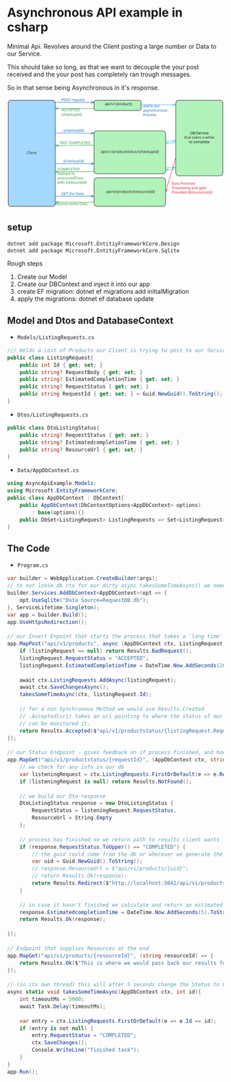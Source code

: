 # Asynchronous API example in csharp
Minimal Api. Revolves around the Client posting a large number or Data to our Service.

This should take so long, as that we want to decouple the your post received and the your post has completely ran trough messages.

So in that sense being Asynchronous in it's response.

![example img](./AsynchronousApi.svg)
## setup
```
dotnet add package Microsoft.EntitiyFrameworkCore.Design
dotnet add package Microsoft.EntitiyFrameworkCore.Sqlite
```
Rough steps

1. Create our Model
2. Create our DBContext and inject it into our app
3. create EF migration: dotnet ef migrations add initialMigration
4. apply the migrations: dotnet ef database update

## Model and Dtos and DatabaseContext
- `Models/ListingRequests.cs`
```csharp
/// Holds a Lost of Products our Client is trying to post to our Service
public class ListingRequest{
    public int Id { get; set; }
    public string? RequestBody { get; set; }
    public string? EstimatedCompletionTime { get; set; }
    public string? RequestStatus { get; set; }
    public string RequestId { get; set; } = Guid.NewGuid().ToString();
}
```
- `Dtos/ListingRequests.cs`
```csharp
public class DtoListingStatus{
    public string? RequestStatus { get; set; }
    public string? EstimatedcompletionTime { get; set; }
    public string? ResourceUrl { get; set; }
}
```
- `Data/AppDbContext.cs`
```csharp
using AsyncApiExample.Models;
using Microsoft.EntityFrameworkCore;
public class AppDbContext : DbContext{
    public AppDbContext(DbContextOptions<AppDbContext> options) 
        : base(options){}
    public DbSet<ListingRequest> ListingRequests => Set<ListingRequest>();
}
```
## The Code

- `Program.cs`
```csharp
var builder = WebApplication.CreateBuilder(args);
// to not loose db ctx for our dirty async takesSomeTimeAsync() we need to use a singleton here
builder.Services.AddDbContext<AppDbContext>(opt => {
    opt.UseSqlite("Data Source=RequestDB.db");
}, ServiceLifetime.Singleton);
var app = builder.Build();
app.UseHttpsRedirection();

// our Insert Enpoint that starts the process that takes a 'long time' to finish
app.MapPost("api/v1/products", async (AppDbContext ctx, ListingRequest listingRequest) => {
    if (listingRequest == null) return Results.BadRequest();
    listingRequest.RequestStatus = "ACCEPTED";
    listingRequest.EstimatedCompletionTime = DateTime.Now.AddSeconds(20).ToString(CultureInfo.CurrentCulture);

    await ctx.ListingRequests.AddAsync(listingRequest);
    await ctx.SaveChangesAsync();
    takesSomeTimeAsync(ctx, listingRequest.Id);

    // for a non Synchronous Method we would use Results.Created
    // .Accepted(uri) takes an uri pointing to where the status of our requests
    // can be monitored it.
    return Results.Accepted($"api/v1/productstatus/{listingRequest.RequestId}", listingRequest);
});

// our Status Endpoint - gives feedback on if process finished, and how long it might take
app.MapGet("api/v1/productstatus/{requestId}", (AppDbContext ctx, string requestId) => {
    // we check for any info in our db
    var listeningRequest = ctx.ListingRequests.FirstOrDefault(e => e.RequestId == requestId);
    if (listeningRequest is null) return Results.NotFound();

    // we build our Dto-response
    DtoListingStatus response = new DtoListingStatus {
        RequestStatus = listeningRequest.RequestStatus,
        ResourceUrl = String.Empty
    };
    
    // process has finished so we return path to results client wants
    if (response.RequestStatus.ToUpper() == "COMPLETED") {
        // the guid could come from the db or wherever we generate the resources
        var uid = Guid.NewGuid().ToString();
        // response.ResourceUrl = $"api/vi/products/{uid}";
        // return Results.Ok(response);
        return Results.Redirect($"http://localhost:5042/api/vi/products/{uid}");
    }
    
    // in case it hasn't finished we calculate and return an estimated time
    response.EstimatedcompletionTime = DateTime.Now.AddSeconds(5).ToString(CultureInfo.CurrentCulture);
    return Results.Ok(response);

});

// Endpoint that supplies Resources at the end
app.MapGet("api/vi/products/{resourceId}", (string resourceId) => {
    return Results.Ok($"This is where we would pass back our results for {resourceId}");
});

// (in its own thread) this will after 5 seconds change the Status to COMPLETED
async static void takesSomeTimeAsync(AppDbContext ctx, int id){
    int timeoutMs = 5000;
    await Task.Delay(timeoutMs);
    
    var entry = ctx.ListingRequests.FirstOrDefault(e => e.Id == id);
    if (entry is not null) {
        entry.RequestStatus = "COMPLETED";
        ctx.SaveChanges();
        Console.WriteLine("finished task");
    }
}
app.Run();
```